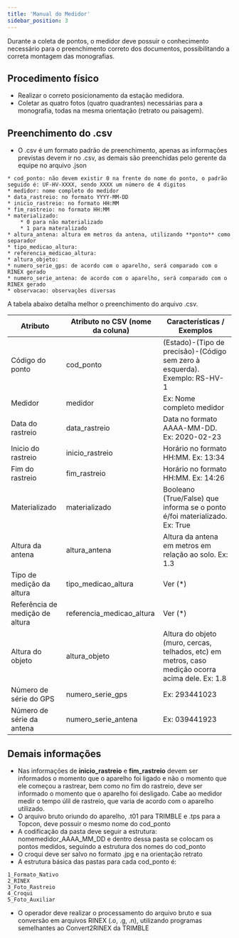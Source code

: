 ```yaml
---
title: 'Manual do Medidor'
sidebar_position: 3
---
```


Durante a coleta de pontos, o medidor deve possuir o conhecimento necessário para o preenchimento correto dos documentos, possibilitando a correta montagem das monografias.

## Procedimento físico
* Realizar o correto posicionamento da estação medidora.
* Coletar as quatro fotos (quatro quadrantes) necessárias para a monografia, todas na mesma orientação (retrato ou paisagem).

## Preenchimento do .csv
* O .csv é um formato padrão de preenchimento, apenas as informações previstas devem ir no .csv, as demais são preenchidas pelo gerente da equipe no arquivo .json
```
* cod_ponto: não devem existir 0 na frente do nome do ponto, o padrão seguido é: UF-HV-XXXX, sendo XXXX um número de 4 digitos
* medidor: nome completo do medidor
* data_rastreio: no formato YYYY-MM-DD
* inicio_rastreio: no formato HH:MM
* fim_rastreio: no formato HH:MM
* materializado:
    * 0 para não materializado
    * 1 para materalizado
* altura_antena: altura em metros da antena, utilizando **ponto** como separador
* tipo_medicao_altura: 
* referencia_medicao_altura:
* altura_objeto:
* numero_serie_gps: de acordo com o aparelho, será comparado com o RINEX gerado
* numero_serie_antena: de acordo com o aparelho, será comparado com o RINEX gerado
* observacao: observações diversas
```

A tabela abaixo detalha melhor o preenchimento do arquivo .csv.

Atributo | Atributo no CSV (nome da coluna) | Características / Exemplos
| ------ | ------ | ------ |
Código do ponto | cod_ponto | (Estado)-(Tipo de precisão)-(Código sem zero à esquerda). Exemplo: RS-HV-1
Medidor | medidor | Ex: Nome completo medidor
Data do rastreio | data_rastreio | Data no formato AAAA-MM-DD. Ex: 2020-02-23
Inicio do rastreio | inicio_rastreio | Horário no formato HH:MM. Ex: 13:34
Fim do rastreio | fim_rastreio | Horário no formato HH:MM. Ex: 14:26
Materializado | materializado | Booleano (True/False) que informa se o ponto é/foi materializado. Ex: True
Altura da antena | altura_antena | Altura da antena em metros em relação ao solo. Ex: 1.3
Tipo de medição da altura | tipo_medicao_altura | Ver (*)
Referência de medição de altura | referencia_medicao_altura | Ver (*)
Altura do objeto | altura_objeto | Altura do objeto (muro, cercas, telhados, etc) em metros, caso medição ocorra acima dele. Ex: 1.8
Número de série do GPS | numero_serie_gps | Ex: 293441023
Número de série da antena | numero_serie_antena | Ex: 039441923

## Demais informações
* Nas informações de **inicio_rastreio** e **fim_rastreio** devem ser informados o momento que o aparelho foi ligado e não o momento que ele começou a rastrear, bem como no fim do rastreio, deve ser informado o momento que o aparelho foi desligado. Cabe ao medidor medir o tempo úlil de rastreio, que varia de acordo com o aparelho utilizado.
* O arquivo bruto oriundo do aparelho, .t01 para TRIMBLE e .tps para a Topcon, deve possuir o mesmo nome do cod_ponto
* A codificação da pasta deve seguir a estrutura: nomemedidor_AAAA_MM_DD e dentro dessa pasta se colocam os pontos medidos, seguindo a estrutura dos nomes do cod_ponto
* O croqui deve ser salvo no formato .jpg e na orientação retrato
* A estrutura básica das pastas para cada cod_ponto é:
```
1_Formato_Nativo
2_RINEX
3_Foto_Rastreio
4_Croqui
5_Foto_Auxiliar
```
* O operador deve realizar o processamento do arquivo bruto e sua conversão em arquivos RINEX (.o, .g, .n), utilizando programas semelhantes ao Convert2RINEX da TRIMBLE